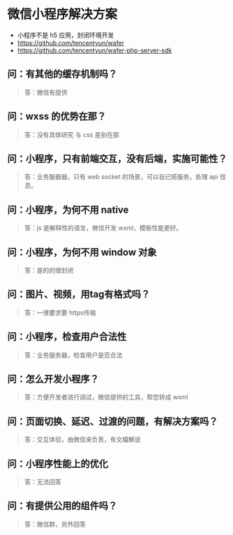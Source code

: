 # 微信小程序解决方案


- 小程序不是 h5 应用，封闭环境开发
- https://github.com/tencentyun/wafer
- https://github.com/tencentyun/wafer-php-server-sdk


## 问：有其他的缓存机制吗？
>  答：微信有提供

## 问：wxss 的优势在那？
>  答：没有具体研究 与 css 差别在那

## 问：小程序，只有前端交互，没有后端，实施可能性？
>  答：业务服器器，只有 web socket 的场景，可以自已搭服务，处理 api 信息。

## 问：小程序，为何不用 native
>  答：js 是解释性的语言，微信开发 wxml，模板性能更好。
      
## 问：小程序，为何不用 window 对象
> 答：是的的很封闭

## 问：图片、视频，用tag有格式吗？
>   答：一律要求要 https传输 

## 问：小程序，检查用户合法性
>   答：业务服务器，检查用户是否合法  

## 问：怎么开发小程序？
>   答：方便开发者进行调试，微信提供的工具，帮您转成 wxml


## 问：页面切换、延迟、过渡的问题，有解决方案吗？
>  答：交互体验，由微信来负责，有文檔解说

## 问：小程序性能上的优化
>  答：无法回答

## 问：有提供公用的组件吗？
>  答：微信群，另外回答




